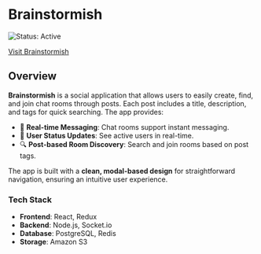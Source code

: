 # Brainstormish

![Status: Active](https://img.shields.io/badge/Status-Active-green)

[Visit Brainstormish](https://brainstormish.com)

## Overview
**Brainstormish** is a social application that allows users to easily create, find, and join chat rooms through posts. Each post includes a title, description, and tags for quick searching. The app provides:

- 💬 **Real-time Messaging**: Chat rooms support instant messaging.
- 👤 **User Status Updates**: See active users in real-time.
- 🔍 **Post-based Room Discovery**: Search and join rooms based on post tags.

The app is built with a **clean, modal-based design** for straightforward navigation, ensuring an intuitive user experience.

### Tech Stack
- **Frontend**: React, Redux
- **Backend**: Node.js, Socket.io
- **Database**: PostgreSQL, Redis
- **Storage**: Amazon S3
